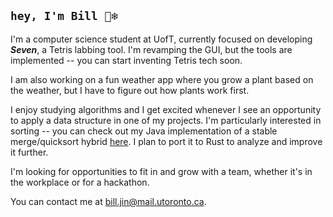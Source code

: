## `hey, I'm Bill 🐻‍❄️`
I'm a computer science student at UofT, currently focused on developing ***Seven***, a Tetris labbing tool. I'm revamping the GUI, but the tools are implemented -- you can start inventing Tetris tech soon.

I am also working on a fun weather app where you grow a plant based on the weather, but I have to figure out how plants work first.

I enjoy studying algorithms and I get excited whenever I see an opportunity to apply a data structure in one of my projects. I'm particularly interested in sorting -- you can check out my Java implementation of a stable merge/quicksort hybrid [here](https://github.com/bzyjin/fadesort/). I plan to port it to Rust to analyze and improve it further.

I'm looking for opportunities to fit in and grow with a team, whether it's in the workplace or for a hackathon.

You can contact me at [bill.jin@mail.utoronto.ca](mailto:bill.jin@mail.utoronto.ca).
